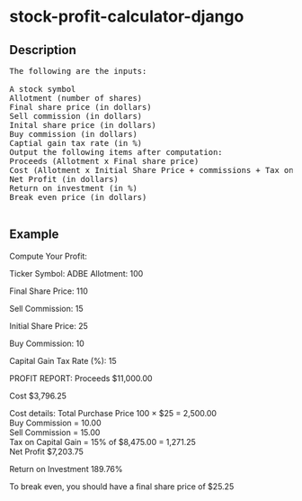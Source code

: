 # stock-profit-calculator-django


## Description
<pre>
The following are the inputs:

A stock symbol
Allotment (number of shares)
Final share price (in dollars)
Sell commission (in dollars)
Inital share price (in dollars)
Buy commission (in dollars)
Captial gain tax rate (in %)
Output the following items after computation:
Proceeds (Allotment x Final share price)
Cost (Allotment x Initial Share Price + commissions + Tax on Capital Gain)
Net Profit (in dollars)
Return on investment (in %)
Break even price (in dollars)
 </pre>

## Example

Compute Your Profit:

Ticker Symbol: 
ADBE
Allotment: 
100

Final Share Price: 
110

Sell Commission: 
15

Initial Share Price: 
25

Buy Commission: 
10

Capital Gain Tax Rate (%): 
15


PROFIT REPORT: 
Proceeds
$11,000.00

Cost
$3,796.25

Cost details: 
Total Purchase Price 
100 × $25 = 2,500.00<br>
Buy Commission = 10.00<br>
Sell Commission = 15.00<br>
Tax on Capital Gain = 15% of $8,475.00 = 1,271.25<br>
Net Profit 
$7,203.75<br>

Return on Investment
189.76%

To break even, you should have a final share price of
$25.25

